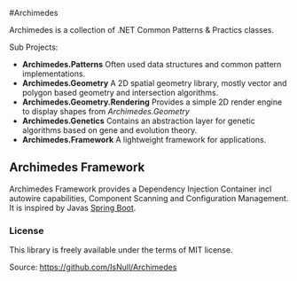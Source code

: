 #Archimedes

Archimedes is a collection of .NET Common Patterns & Practics classes. 

Sub Projects:

* **Archimedes.Patterns** Often used data structures and common pattern implementations.
* **Archimedes.Geometry** A 2D spatial geometry library, mostly vector and polygon based geometry and intersection algorithms.
* **Archimedes.Geometry.Rendering** Provides a simple 2D render engine to display shapes from _Archimedes.Geometry_
* **Archimedes.Genetics** Contains an abstraction layer for genetic algorithms based on gene and evolution theory.
* **Archimedes.Framework** A lightweight framework for applications.


## Archimedes Framework

Archimedes Framework provides a Dependency Injection Container incl autowire capabilities, Component Scanning and Configuration Management.
It is inspired by Javas [Spring Boot](http://projects.spring.io/spring-boot/).




### License
This library is freely available under the terms of MIT license.

Source: https://github.com/IsNull/Archimedes

